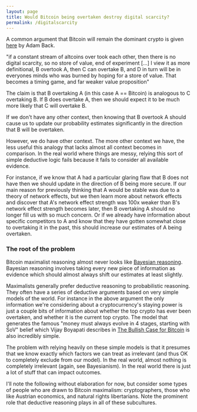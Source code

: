 ```yaml
---
layout: page
title: Would Bitcoin being overtaken destroy digital scarcity?
permalink: /digitalscarcity
---
```


A common argument that Bitcoin will remain the dominant crypto is given [here](https://twitter.com/adam3us/status/1084237027858698240) by Adam Back. 

"if a constant stream of altcoins over took each other, then there is no digital scarcity, so no store of value, end of experiment [...] I view it as more definitional, B overtook A, then C can overtake B, and D in turn will be in everyones minds who was burned by hoping for a store of value. That becomes a timing game, and far weaker value proposition"

The claim is that B overtaking A (in this case A == Bitcoin) is analogous to C overtaking B. If B does overtake A, then we should expect it to be much more likely that C will overtake B. 

If we don't have any other context, then knowing that B overtook A should cause us to update our probability estimates significantly in the direction that B will be overtaken.

However, we do have other context. The more other context we have, the less useful this analogy that lacks almost all context becomes in comparison. In the real world where things are messy, relying this sort of simple deductive logic fails because it fails to consider all available evidence. 

For instance, if we know that A had a particular glaring flaw that B does not have then we should update in the direction of B being more secure. If our main reason for previously thinking that A would be stable was due to a theory of network effects, but we then learn more about network effects and discover that A's network effect strength was 100x weaker than B's network effect strength becomes later, then B overtaking A should no longer fill us with so much concern. Or if we already have information about specific competitors to A and know that they have gotten somewhat close to overtaking it in the past, this should increase our estimates of A being overtaken.

### The root of the problem

Bitcoin maximalist reasoning almost never looks like [Bayesian reasoning](https://wiki.lesswrong.com/wiki/Bayesian). Bayesian reasoning involves taking every new piece of information as evidence which should almost always shift our estimates at least slightly. 

Maximalists generally prefer deductive reasoning to probabilistic reasoning. They often have a series of deductive arguments based on very simple models of the world. For instance in the above argument the only information we're considering about a cryptocurrency's staying power is just a couple bits of information about whether the top crypto has ever been overtaken, and whether it is the current top crypto. The model that generates the famous "money must always evolve in 4 stages, starting with SoV" belief which Vijay Boyapati describes in [The Bullish Case for Bitcoin](https://medium.com/@vijayboyapati/the-bullish-case-for-bitcoin-6ecc8bdecc1) is also incredibly simple. 

The problem with relying heavily on these simple models is that it presumes that we know exactly which factors we can treat as irrelevant (and thus OK to completely exclude from our model). In the real world, almost nothing is completely irrelevant (again, see Bayesianism). In the real world there is just a lot of stuff that can impact outcomes. 

I'll note the following without elaboration for now, but consider some types of people who are drawn to Bitcoin maximalism: cryptographers, those who like Austrian economics, and natural rights libertarians. Note the prominent role that deductive reasoning plays in all of these subcultures.